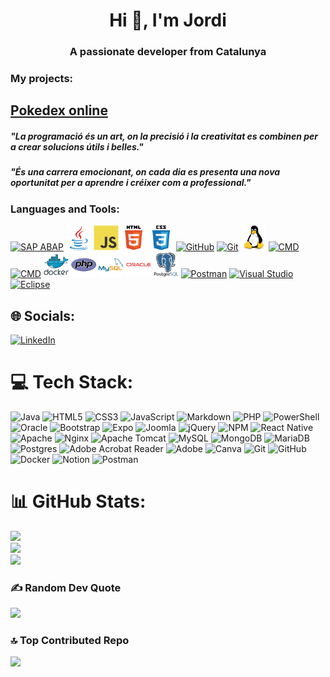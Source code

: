 <h1 align="center">Hi 👋, I'm Jordi</h1>
<h3 align="center">A passionate developer from Catalunya</h3>
<h3> My projects:</h3>

<h2>
<a href="http://jordipo.infinityfreeapp.com/">Pokedex online</a>
</h2>

<h5 align="left">"La programació és un art, on la precisió i la creativitat es combinen per a crear solucions útils i belles."</h5>
<h5 align="left">"És una carrera emocionant, on cada dia es presenta una nova oportunitat per a aprendre i créixer com a professional."</h5>
<p align="left">
</p>

<h3 align="left">Languages and Tools:</h3>
<p align="left"> 
  <!-- Logo de SAP -->
<span style="display: inline-block;">
    <a href="https://www.sap.com/products/technology-platform/abap.html" target="_blank" rel="noreferrer"> 
      <img src="https://cdn.worldvectorlogo.com/logos/sap-3.svg" alt="SAP ABAP" width="40" height="40"/> 
    </a>
</span>

<!-- Logo de Java -->
<span style="display: inline-block;">
    <a href="https://www.java.com/" target="_blank" rel="noreferrer"> 
      <img src="https://raw.githubusercontent.com/devicons/devicon/master/icons/java/java-original.svg" alt="Java" width="40" height="40"/> 
    </a>
</span>

<!-- Logo de JavaScript -->
<span style="display: inline-block;">
    <a href="https://developer.mozilla.org/en-US/docs/Web/JavaScript" target="_blank" rel="noreferrer">
      <img src="https://raw.githubusercontent.com/devicons/devicon/master/icons/javascript/javascript-original.svg" alt="JavaScript" width="40" height="40"/> 
    </a>
</span>

<!-- Logo de HTML5 -->
<span style="display: inline-block;">
    <a href="https://www.w3.org/html/" target="_blank" rel="noreferrer">
      <img src="https://raw.githubusercontent.com/devicons/devicon/master/icons/html5/html5-original-wordmark.svg" alt="HTML5" width="40" height="40"/> 
    </a>
</span>

<!-- Logo de CSS3 -->
<span style="display: inline-block;">
    <a href="https://www.w3schools.com/css/" target="_blank" rel="noreferrer">
      <img src="https://raw.githubusercontent.com/devicons/devicon/master/icons/css3/css3-original-wordmark.svg" alt="CSS3" width="40" height="40"/> 
    </a>
</span>

<!-- Logo de GitHub -->
<span style="display: inline-block;">
    <a href="https://github.com/" target="_blank" rel="noreferrer">
      <img src="https://encrypted-tbn0.gstatic.com/images?q=tbn:ANd9GcTxJIvS6SUwk7myZuF8KCubhaSObstIjQCAZg&s" alt="GitHub" width="40" height="40"/> 
    </a>
</span>

<!-- Logo de Git -->
<span style="display: inline-block;">
    <a href="https://git-scm.com/" target="_blank" rel="noreferrer">
      <img src="https://www.vectorlogo.zone/logos/git-scm/git-scm-icon.svg" alt="Git" width="40" height="40"/> 
    </a>
</span>

<!-- Logo de Linux -->
<span style="display: inline-block;">
    <a href="https://www.linux.org/" target="_blank" rel="noreferrer">
      <img src="https://raw.githubusercontent.com/devicons/devicon/master/icons/linux/linux-original.svg" alt="Linux" width="40" height="40"/> 
    </a>
</span>

<!-- Logo del CMD -->
<span style="display: inline-block;">
    <a href="https://docs.microsoft.com/en-us/windows-server/administration/windows-commands/" target="_blank" rel="noreferrer">
      <img src="https://banner2.cleanpng.com/20180419/vlw/avfzfsbi3.webp" alt="CMD" width="40" height="40"/> 
    </a>
</span>

<!-- Logo del mark down -->
<span style="display: inline-block;">
    <a href="https://docs.microsoft.com/en-us/windows-server/administration/windows-commands/" target="_blank" rel="noreferrer">
      <img src="https://i0.wp.com/girlknowstech.com/wp-content/uploads/2016/04/markdown-1.png?fit=1664%2C1024&ssl=1" alt="CMD" width="40" height="40"/> 
    </a>
</span>

<!-- Logo de Docker -->
<span style="display: inline-block;">
    <a href="https://www.docker.com/" target="_blank" rel="noreferrer">
      <img src="https://raw.githubusercontent.com/devicons/devicon/master/icons/docker/docker-original-wordmark.svg" alt="Docker" width="40" height="40"/> 
    </a>
</span>

<!-- Logo de PHP -->
<span style="display: inline-block;">
    <a href="https://www.php.net" target="_blank" rel="noreferrer">
      <img src="https://raw.githubusercontent.com/devicons/devicon/master/icons/php/php-original.svg" alt="PHP" width="40" height="40"/> 
    </a>
</span>

<!-- Logo de MySQL -->
<span style="display: inline-block;">
    <a href="https://www.mysql.com/" target="_blank" rel="noreferrer">
      <img src="https://raw.githubusercontent.com/devicons/devicon/master/icons/mysql/mysql-original-wordmark.svg" alt="MySQL" width="40" height="40"/> 
    </a>
</span>

<!-- Logo de Oracle -->
<span style="display: inline-block;">
    <a href="https://www.oracle.com/" target="_blank" rel="noreferrer">
      <img src="https://raw.githubusercontent.com/devicons/devicon/master/icons/oracle/oracle-original.svg" alt="Oracle" width="40" height="40"/> 
    </a>
</span>

<!-- Logo de PostgreSQL -->
<span style="display: inline-block;">
    <a href="https://www.postgresql.org" target="_blank" rel="noreferrer">
      <img src="https://raw.githubusercontent.com/devicons/devicon/master/icons/postgresql/postgresql-original-wordmark.svg" alt="PostgreSQL" width="40" height="40"/> 
    </a>
</span>

<!-- Logo de Postman -->
<span style="display: inline-block;">
    <a href="https://postman.com" target="_blank" rel="noreferrer">
      <img src="https://www.vectorlogo.zone/logos/getpostman/getpostman-icon.svg" alt="Postman" width="40" height="40"/> 
    </a>
</span>

<!-- Logo de Visual Studio -->
<span style="display: inline-block;">
    <a href="https://visualstudio.microsoft.com/" target="_blank" rel="noreferrer">
      <img src="https://upload.wikimedia.org/wikipedia/commons/thumb/9/9a/Visual_Studio_Code_1.35_icon.svg/512px-Visual_Studio_Code_1.35_icon.svg.png" alt="Visual Studio" width="40" height="40"/> 
    </a>
</span>

<!-- Logo de Eclipse -->
<span style="display: inline-block;">
    <a href="https://www.eclipse.org/" target="_blank" rel="noreferrer">
      <img src="https://e7.pngegg.com/pngimages/546/290/png-clipart-eclipse-computer-icons-integrated-development-environment-computer-software-eclipse-purple-furniture-thumbnail.png" alt="Eclipse" width="40" height="40"/>
    </a>
</span>


</p>


## 🌐 Socials:
[![LinkedIn](https://img.shields.io/badge/LinkedIn-%230077B5.svg?logo=linkedin&logoColor=white)](https://www.linkedin.com/in/jordi-salvat-vilanova-019637227/) 

# 💻 Tech Stack:
![Java](https://img.shields.io/badge/java-%23ED8B00.svg?style=for-the-badge&logo=openjdk&logoColor=white) ![HTML5](https://img.shields.io/badge/html5-%23E34F26.svg?style=for-the-badge&logo=html5&logoColor=white) ![CSS3](https://img.shields.io/badge/css3-%231572B6.svg?style=for-the-badge&logo=css3&logoColor=white) ![JavaScript](https://img.shields.io/badge/javascript-%23323330.svg?style=for-the-badge&logo=javascript&logoColor=%23F7DF1E) ![Markdown](https://img.shields.io/badge/markdown-%23000000.svg?style=for-the-badge&logo=markdown&logoColor=white) ![PHP](https://img.shields.io/badge/php-%23777BB4.svg?style=for-the-badge&logo=php&logoColor=white) ![PowerShell](https://img.shields.io/badge/PowerShell-%235391FE.svg?style=for-the-badge&logo=powershell&logoColor=white) ![Oracle](https://img.shields.io/badge/Oracle-F80000?style=for-the-badge&logo=oracle&logoColor=white) ![Bootstrap](https://img.shields.io/badge/bootstrap-%238511FA.svg?style=for-the-badge&logo=bootstrap&logoColor=white) ![Expo](https://img.shields.io/badge/expo-1C1E24?style=for-the-badge&logo=expo&logoColor=#D04A37) ![Joomla](https://img.shields.io/badge/joomla-%235091CD.svg?style=for-the-badge&logo=joomla&logoColor=white) ![jQuery](https://img.shields.io/badge/jquery-%230769AD.svg?style=for-the-badge&logo=jquery&logoColor=white) ![NPM](https://img.shields.io/badge/NPM-%23CB3837.svg?style=for-the-badge&logo=npm&logoColor=white) ![React Native](https://img.shields.io/badge/react_native-%2320232a.svg?style=for-the-badge&logo=react&logoColor=%2361DAFB) ![Apache](https://img.shields.io/badge/apache-%23D42029.svg?style=for-the-badge&logo=apache&logoColor=white) ![Nginx](https://img.shields.io/badge/nginx-%23009639.svg?style=for-the-badge&logo=nginx&logoColor=white) ![Apache Tomcat](https://img.shields.io/badge/apache%20tomcat-%23F8DC75.svg?style=for-the-badge&logo=apache-tomcat&logoColor=black) ![MySQL](https://img.shields.io/badge/mysql-4479A1.svg?style=for-the-badge&logo=mysql&logoColor=white) ![MongoDB](https://img.shields.io/badge/MongoDB-%234ea94b.svg?style=for-the-badge&logo=mongodb&logoColor=white) ![MariaDB](https://img.shields.io/badge/MariaDB-003545?style=for-the-badge&logo=mariadb&logoColor=white) ![Postgres](https://img.shields.io/badge/postgres-%23316192.svg?style=for-the-badge&logo=postgresql&logoColor=white) ![Adobe Acrobat Reader](https://img.shields.io/badge/Adobe%20Acrobat%20Reader-EC1C24.svg?style=for-the-badge&logo=Adobe%20Acrobat%20Reader&logoColor=white) ![Adobe](https://img.shields.io/badge/adobe-%23FF0000.svg?style=for-the-badge&logo=adobe&logoColor=white) ![Canva](https://img.shields.io/badge/Canva-%2300C4CC.svg?style=for-the-badge&logo=Canva&logoColor=white) ![Git](https://img.shields.io/badge/git-%23F05033.svg?style=for-the-badge&logo=git&logoColor=white) ![GitHub](https://img.shields.io/badge/github-%23121011.svg?style=for-the-badge&logo=github&logoColor=white) ![Docker](https://img.shields.io/badge/docker-%230db7ed.svg?style=for-the-badge&logo=docker&logoColor=white) ![Notion](https://img.shields.io/badge/Notion-%23000000.svg?style=for-the-badge&logo=notion&logoColor=white) ![Postman](https://img.shields.io/badge/Postman-FF6C37?style=for-the-badge&logo=postman&logoColor=white)
# 📊 GitHub Stats:
![](https://github-readme-stats.vercel.app/api?username=JordiSalvatVilanova&theme=dark&hide_border=false&include_all_commits=true&count_private=true)<br/>
![](https://github-readme-streak-stats.herokuapp.com/?user=JordiSalvatVilanova&theme=dark&hide_border=false)<br/>
![](https://github-readme-stats.vercel.app/api/top-langs/?username=JordiSalvatVilanova&theme=dark&hide_border=false&include_all_commits=true&count_private=true&layout=compact)

### ✍️ Random Dev Quote
![](https://quotes-github-readme.vercel.app/api?type=horizontal&theme=radical)

### 🔝 Top Contributed Repo
![](https://github-contributor-stats.vercel.app/api?username=JordiSalvatVilanova&limit=5&theme=radical&combine_all_yearly_contributions=true)

<!-- Proudly created with GPRM ( https://gprm.itsvg.in ) -->
